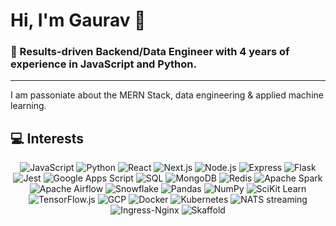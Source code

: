 # Hi, I'm Gaurav 👋

### 🚀 Results-driven Backend/Data Engineer with 4 years of experience in JavaScript and Python.

---

I am passoniate about the MERN Stack, data engineering & applied machine learning.

## 💻 Interests

<p align="center">
  <img src="https://img.shields.io/badge/-JavaScript-F7DF1E?logo=javascript&logoColor=black&style=for-the-badge" alt="JavaScript">
  <img src="https://img.shields.io/badge/-Python-3776AB?logo=python&logoColor=white&style=for-the-badge" alt="Python">
  <img src="https://img.shields.io/badge/-React-61DAFB?logo=react&logoColor=white&style=for-the-badge" alt="React">
  <img src="https://img.shields.io/badge/-Next.js-000000?logo=next.js&logoColor=white&style=for-the-badge" alt="Next.js">
  <img src="https://img.shields.io/badge/-Node.js-339933?logo=node.js&logoColor=white&style=for-the-badge" alt="Node.js">
  <img src="https://img.shields.io/badge/-Express-000000?logo=express&logoColor=white&style=for-the-badge" alt="Express">
  <img src="https://img.shields.io/badge/-Flask-000000?logo=flask&logoColor=white&style=for-the-badge" alt="Flask">
  <img src="https://img.shields.io/badge/-Jest-C21325?logo=jest&logoColor=white&style=for-the-badge" alt="Jest">
  <img src="https://img.shields.io/badge/-Google%20Apps%20Script-4285F4?logo=google-apps-script&logoColor=white&style=for-the-badge" alt="Google Apps Script">
  <img src="https://img.shields.io/badge/-SQL-4479A1?logo=postgresql&logoColor=white&style=for-the-badge" alt="SQL">
  <img src="https://img.shields.io/badge/-MongoDB-47A248?logo=mongodb&logoColor=white&style=for-the-badge" alt="MongoDB">
  <img src="https://img.shields.io/badge/-Redis-DC382D?logo=redis&logoColor=white&style=for-the-badge" alt="Redis">
  <img src="https://img.shields.io/badge/-Apache%20Spark-E25A1C?logo=apache-spark&logoColor=white&style=for-the-badge" alt="Apache Spark">
  <img src="https://img.shields.io/badge/-Apache%20Airflow-017CEE?logo=apache-airflow&logoColor=white&style=for-the-badge" alt="Apache Airflow">
  <img src="https://img.shields.io/badge/-Snowflake-29B5E8?logo=snowflake&logoColor=white&style=for-the-badge" alt="Snowflake">
  <img src="https://img.shields.io/badge/-Pandas-150458?logo=pandas&logoColor=white&style=for-the-badge" alt="Pandas">
  <img src="https://img.shields.io/badge/-NumPy-013243?logo=numpy&logoColor=white&style=for-the-badge" alt="NumPy">
  <img src="https://img.shields.io/badge/-SciKit%20Learn-F7931E?logo=scikit-learn&logoColor=white&style=for-the-badge" alt="SciKit Learn">
  <img src="https://img.shields.io/badge/-TensorFlow.js-FF6F00?logo=tensorflow&logoColor=white&style=for-the-badge" alt="TensorFlow.js">
  <img src="https://img.shields.io/badge/-GCP-4285F4?logo=google-cloud&logoColor=white&style=for-the-badge" alt="GCP">
  <img src="https://img.shields.io/badge/-Docker-2496ED?logo=docker&logoColor=white&style=for-the-badge" alt="Docker">
  <img src="https://img.shields.io/badge/-Kubernetes-326CE5?logo=kubernetes&logoColor=white&style=for-the-badge" alt="Kubernetes">
  <img src="https://img.shields.io/badge/-NATS-199bfc?logo=nats&logoColor=white&style=for-the-badge" alt="NATS streaming">
  <img src="https://img.shields.io/badge/-Ingress--Nginx-009639?logo=nginx&logoColor=white&style=for-the-badge" alt="Ingress-Nginx">
  <img src="https://img.shields.io/badge/-Skaffold-292E37?logo=skaffold&logoColor=white&style=for-the-badge" alt="Skaffold">
</p>

<!-- Blogs & Articles -->
<!-- Get in Touch -->
